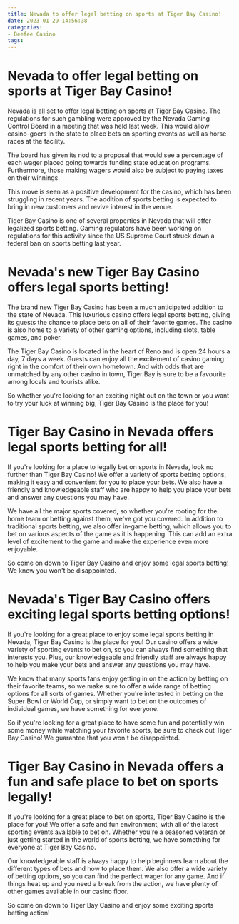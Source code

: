 ```yaml
---
title: Nevada to offer legal betting on sports at Tiger Bay Casino!
date: 2023-01-29 14:56:38
categories:
- Beefee Casino
tags:
---
```



#  Nevada to offer legal betting on sports at Tiger Bay Casino!

Nevada is all set to offer legal betting on sports at Tiger Bay Casino. The regulations for such gambling were approved by the Nevada Gaming Control Board in a meeting that was held last week. This would allow casino-goers in the state to place bets on sporting events as well as horse races at the facility.

The board has given its nod to a proposal that would see a percentage of each wager placed going towards funding state education programs. Furthermore, those making wagers would also be subject to paying taxes on their winnings.

This move is seen as a positive development for the casino, which has been struggling in recent years. The addition of sports betting is expected to bring in new customers and revive interest in the venue.

Tiger Bay Casino is one of several properties in Nevada that will offer legalized sports betting. Gaming regulators have been working on regulations for this activity since the US Supreme Court struck down a federal ban on sports betting last year.

#  Nevada's new Tiger Bay Casino offers legal sports betting!

The brand new Tiger Bay Casino has been a much anticipated addition to the state of Nevada. This luxurious casino offers legal sports betting, giving its guests the chance to place bets on all of their favorite games. The casino is also home to a variety of other gaming options, including slots, table games, and poker.

The Tiger Bay Casino is located in the heart of Reno and is open 24 hours a day, 7 days a week. Guests can enjoy all the excitement of casino gaming right in the comfort of their own hometown. And with odds that are unmatched by any other casino in town, Tiger Bay is sure to be a favourite among locals and tourists alike.

So whether you're looking for an exciting night out on the town or you want to try your luck at winning big, Tiger Bay Casino is the place for you!

#  Tiger Bay Casino in Nevada offers legal sports betting for all!

If you're looking for a place to legally bet on sports in Nevada, look no further than Tiger Bay Casino! We offer a variety of sports betting options, making it easy and convenient for you to place your bets. We also have a friendly and knowledgeable staff who are happy to help you place your bets and answer any questions you may have.

We have all the major sports covered, so whether you're rooting for the home team or betting against them, we've got you covered. In addition to traditional sports betting, we also offer in-game betting, which allows you to bet on various aspects of the game as it is happening. This can add an extra level of excitement to the game and make the experience even more enjoyable.

So come on down to Tiger Bay Casino and enjoy some legal sports betting! We know you won't be disappointed.

#  Nevada's Tiger Bay Casino offers exciting legal sports betting options!

If you're looking for a great place to enjoy some legal sports betting in Nevada, Tiger Bay Casino is the place for you! Our casino offers a wide variety of sporting events to bet on, so you can always find something that interests you. Plus, our knowledgeable and friendly staff are always happy to help you make your bets and answer any questions you may have.

We know that many sports fans enjoy getting in on the action by betting on their favorite teams, so we make sure to offer a wide range of betting options for all sorts of games. Whether you're interested in betting on the Super Bowl or World Cup, or simply want to bet on the outcomes of individual games, we have something for everyone.

So if you're looking for a great place to have some fun and potentially win some money while watching your favorite sports, be sure to check out Tiger Bay Casino! We guarantee that you won't be disappointed.

#  Tiger Bay Casino in Nevada offers a fun and safe place to bet on sports legally!

If you're looking for a great place to bet on sports, Tiger Bay Casino is the place for you! We offer a safe and fun environment, with all of the latest sporting events available to bet on. Whether you're a seasoned veteran or just getting started in the world of sports betting, we have something for everyone at Tiger Bay Casino.

Our knowledgeable staff is always happy to help beginners learn about the different types of bets and how to place them. We also offer a wide variety of betting options, so you can find the perfect wager for any game. And if things heat up and you need a break from the action, we have plenty of other games available in our casino floor.

So come on down to Tiger Bay Casino and enjoy some exciting sports betting action!